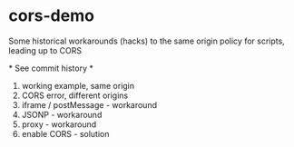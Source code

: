 # cors-demo

Some historical workarounds (hacks) to the same origin policy for scripts, leading up to CORS

\* See commit history \*
1. working example, same origin
2. CORS error, different origins
3. iframe / postMessage - workaround
4. JSONP - workaround
5. proxy - workaround
6. enable CORS - solution
